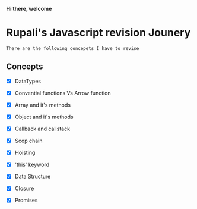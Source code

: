 **Hi there, welcome**

# Rupali's Javascript revision Jounery
	There are the following concepets I have to revise

## Concepts 

- [x] DataTypes
- [x] Convential functions Vs Arrow function
- [x] Array and it's methods
- [x] Object and it's methods
- [x] Callback and callstack
- [x] Scop chain
- [x] Hoisting
- [x] 'this' keyword
- [x] Data Structure
- [x] Closure
- [x] Promises

